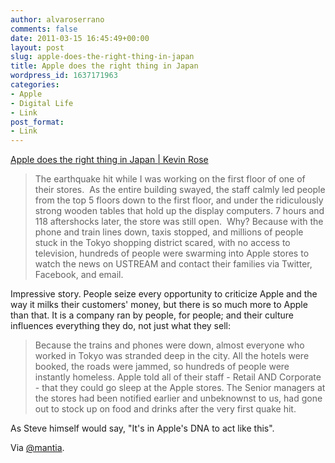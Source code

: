 ```yaml
---
author: alvaroserrano
comments: false
date: 2011-03-15 16:45:49+00:00
layout: post
slug: apple-does-the-right-thing-in-japan
title: Apple does the right thing in Japan
wordpress_id: 1637171963
categories:
- Apple
- Digital Life
- Link
post_format:
- Link
---
```


[Apple does the right thing in Japan | Kevin Rose](http://kevinrose.com/blogg/2011/3/14/apples-role-in-japan-during-the-tohoku-earthquake.html)


<blockquote>The earthquake hit while I was working on the first floor of one of their stores.  As the entire building swayed, the staff calmly led people from the top 5 floors down to the first floor, and under the ridiculously strong wooden tables that hold up the display computers. 7 hours and 118 aftershocks later, the store was still open.  Why? Because with the phone and train lines down, taxis stopped, and millions of people stuck in the Tokyo shopping district scared, with no access to television, hundreds of people were swarming into Apple stores to watch the news on USTREAM and contact their families via Twitter, Facebook, and email.</blockquote>


Impressive story. People seize every opportunity to criticize Apple and the way it milks their customers' money, but there is so much more to Apple than that. It is a company ran by people, for people; and their culture influences everything they do, not just what they sell:


<blockquote>Because the trains and phones were down, almost everyone who worked in Tokyo was stranded deep in the city.  All the hotels were booked, the roads were jammed, so hundreds of people were instantly homeless.  Apple told all of their staff - Retail AND Corporate - that they could go sleep at the Apple stores.  The Senior managers at the stores had been notified earlier and unbeknownst to us, had gone out to stock up on food and drinks after the very first quake hit.</blockquote>


As Steve himself would say, "It's in Apple's DNA to act like this".

Via [@mantia](https://twitter.com/mantia/status/47458092044128256).
